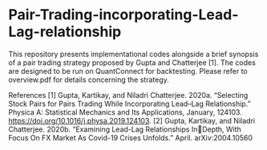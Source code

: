 # Pair-Trading-incorporating-Lead-Lag-relationship

This repository presents implementational codes alongside a brief synopsis of a pair trading strategy proposed by Gupta and Chatterjee [1]. The codes are designed to be run on QuantConnect for backtesting. Please refer to overview.pdf for details concerning the strategy.

References
[1] Gupta, Kartikay, and Niladri Chatterjee. 2020a. “Selecting Stock Pairs for Pairs Trading
While Incorporating Lead–Lag Relationship.” Physica A: Statistical Mechanics and Its
Applications, January, 124103. https://doi.org/10.1016/j.physa.2019.124103.
[2] Gupta, Kartikay, and Niladri Chatterjee. 2020b. “Examining Lead-Lag Relationships InDepth, With Focus On FX Market As Covid-19 Crises Unfolds.” April. arXiv:2004.10560

